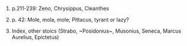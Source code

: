
1. p.211-239: Zeno, Chrysippus, Cleanthes

2. p. 42: Mole, mola, mole; Pittacus, tyrant or lazy?

3. Index, other stoics (Strabo, ~Posidonius~, Musonius, Seneca, Marcus Aurelius, Epictetus)
